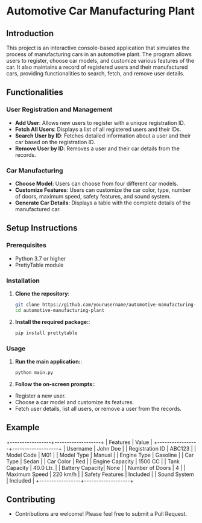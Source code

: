 # Automotive Car Manufacturing Plant

## Introduction

This project is an interactive console-based application that simulates the process of manufacturing cars in an automotive plant. The program allows users to register, choose car models, and customize various features of the car. It also maintains a record of registered users and their manufactured cars, providing functionalities to search, fetch, and remove user details.

## Functionalities

### User Registration and Management
- **Add User**: Allows new users to register with a unique registration ID.
- **Fetch All Users**: Displays a list of all registered users and their IDs.
- **Search User by ID**: Fetches detailed information about a user and their car based on the registration ID.
- **Remove User by ID**: Removes a user and their car details from the records.

### Car Manufacturing
- **Choose Model**: Users can choose from four different car models.
- **Customize Features**: Users can customize the car color, type, number of doors, maximum speed, safety features, and sound system.
- **Generate Car Details**: Displays a table with the complete details of the manufactured car.

## Setup Instructions

### Prerequisites
- Python 3.7 or higher
- PrettyTable module

### Installation

1. **Clone the repository**:
   ```bash
   git clone https://github.com/yourusername/automotive-manufacturing-plant.git
   cd automotive-manufacturing-plant
2. **Install the required package:**:
   ```bash
   pip install prettytable

### Usage

1. **Run the main application:**:
   ```bash
   python main.py

2. **Follow the on-screen prompts:**:
- Register a new user.
- Choose a car model and customize its features.
- Fetch user details, list all users, or remove a user from the records.

## Example
+-----------------+-------------------+
| Features        | Value             |
+-----------------+-------------------+
| Username        | John Doe          |
| Registration ID | ABC123            |
| Model Code      | M01               |
| Model Type      | Manual            |
| Engine Type     | Gasoline          |
| Car Type        | Sedan             |
| Car Color       | Red               |
| Engine Capacity | 1500 CC           |
| Tank Capacity   | 40.0 Ltr.         |
| Battery Capacity| None              |
| Number of Doors | 4                 |
| Maximum Speed   | 220 km/h          |
| Safety Features | Included          |
| Sound System    | Included          |
+-----------------+-------------------+

## Contributing
- Contributions are welcome! Please feel free to submit a Pull Request.


